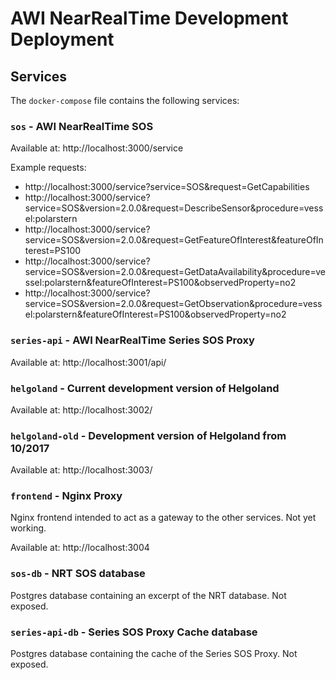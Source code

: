 # AWI NearRealTime Development Deployment

## Services

The `docker-compose` file contains the following services:

### `sos` - AWI NearRealTime SOS

Available at: http://localhost:3000/service

Example requests:
* http://localhost:3000/service?service=SOS&request=GetCapabilities
* http://localhost:3000/service?service=SOS&version=2.0.0&request=DescribeSensor&procedure=vessel:polarstern
* http://localhost:3000/service?service=SOS&version=2.0.0&request=GetFeatureOfInterest&featureOfInterest=PS100
* http://localhost:3000/service?service=SOS&version=2.0.0&request=GetDataAvailability&procedure=vessel:polarstern&featureOfInterest=PS100&observedProperty=no2
* http://localhost:3000/service?service=SOS&version=2.0.0&request=GetObservation&procedure=vessel:polarstern&featureOfInterest=PS100&observedProperty=no2


### `series-api` - AWI NearRealTime Series SOS Proxy

Available at: http://localhost:3001/api/

### `helgoland` - Current development version of Helgoland

Available at: http://localhost:3002/

### `helgoland-old` - Development version of Helgoland from 10/2017

Available at: http://localhost:3003/

### `frontend` - Nginx Proxy

Nginx frontend intended to act as a gateway to the other services. Not yet working.

Available at: http://localhost:3004

### `sos-db` - NRT SOS database

Postgres database containing an excerpt of the NRT database. Not exposed.

### `series-api-db` - Series SOS Proxy Cache database

Postgres database containing the cache of the Series SOS Proxy. Not exposed.